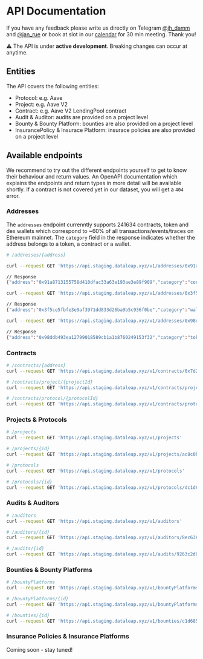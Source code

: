 # API Documentation

If you have any feedback please write us directly on Telegram [@jh_damm](https://t.me/jh_damm) and [@jan_rue](https://t.me/janrue) or book at slot in our [calendar](https://cal.com/jan/30-min-chat) for 30 min meeting. Thank you!

⚠️ The API is under **active development**. Breaking changes can occur at anytime.

## Entities
The API covers the following entities:

- Protocol: e.g. Aave
- Project: e.g. Aave V2
- Contract: e.g. Aave V2 LendingPool contract
- Audit & Auditor: audits are provided on a project level
- Bounty & Bounty Platform: bounties are also provided on a project level
- InsurancePolicy & Insurace Platform: insurace policies are also provided on a project level

## Available endpoints
We recommend to try out the different endpoints yourself to get to know their behaviour and return values. An OpenAPI documentation which explains the endpoints and return types in more detail will be available shortly. If a contract is not covered yet in our dataset, you will get a `404` error.


### Addresses

The `addresses` endpoint currenntly supports 241634 contracts, token and dex wallets which correspond to ~60% of all transactions/events/traces on Ethereum mainnet. The `category` field in the response indicates whether the address belongs to a token, a contract or a wallet. 

```bash
# /addresses/{address}

curl --request GET 'https://api.staging.dataleap.xyz/v1/addresses/0x91a8713155758d410dfac33a63e193ae3e89f909'

// Response
{"address":"0x91a8713155758d410dfac33a63e193ae3e89f909","category":"contract","label":"zora: SingleEditionMintable","contractInfo":{"name":"SingleEditionMintable","protocol":"zora"}}

curl --request GET 'https://api.staging.dataleap.xyz/v1/addresses/0x3f5ce5fbfe3e9af3971dd833d26ba9b5c936f0be'

// Response
{"address":"0x3f5ce5fbfe3e9af3971dd833d26ba9b5c936f0be","category":"wallet","label":"","walletInfo":{"name":"Binance","type":"cex"}}

curl --request GET 'https://api.staging.dataleap.xyz/v1/addresses/0x98ddb493ea12799018589cb1a1b8760249153f32'

// Response
{"address":"0x98ddb493ea12799018589cb1a1b8760249153f32","category":"token","label":"Baka Arts Interleave Artwork","tokenInfo":{"name":"","type":"erc1155"}}%
```

### Contracts

```bash
# /contracts/{address}
curl --request GET 'https://api.staging.dataleap.xyz/v1/contracts/0x7d2768de32b0b80b7a3454c06bdac94a69ddc7a9'

# /contracts/project/{projectId}
curl --request GET 'https://api.staging.dataleap.xyz/v1/contracts/project/ac8c0b55-0ad5-4dbe-b584-ee5f99d67a50'

# /contracts/protocol/{protocolId}
curl --request GET 'https://api.staging.dataleap.xyz/v1/contracts/protocol/dc1d69e2-6361-468f-a5fd-b61c7877ad98'
```

### Projects & Protocols
```bash
# /projects
curl --request GET 'https://api.staging.dataleap.xyz/v1/projects'

# /projects/{id}
curl --request GET 'https://api.staging.dataleap.xyz/v1/projects/ac8c0b55-0ad5-4dbe-b584-ee5f99d67a50'

# /protocols
curl --request GET 'https://api.staging.dataleap.xyz/v1/protocols'

# /protocols/{id}
curl --request GET 'https://api.staging.dataleap.xyz/v1/protocols/dc1d69e2-6361-468f-a5fd-b61c7877ad98'
```

### Audits & Auditors

```bash
# /auditors
curl --request GET 'https://api.staging.dataleap.xyz/v1/auditors'

# /auditors/{id}
curl --request GET 'https://api.staging.dataleap.xyz/v1/auditors/8ec6383f-8352-4e57-93ab-b55f0b3419f9'

# /audits/{id}
curl --request GET 'https://api.staging.dataleap.xyz/v1/audits/9263c2d0-152b-4bdf-acdb-97762f18731d'
```

### Bounties & Bounty Platforms
```bash
# /bountyPlatforms
curl --request GET 'https://api.staging.dataleap.xyz/v1/bountyPlatforms'

# /bountyPlatforms/{id}
curl --request GET 'https://api.staging.dataleap.xyz/v1/bountyPlatforms/de6373fd-ff90-44f7-ab02-dacb52e4214f'

# /bounties/{id}
curl --request GET 'https://api.staging.dataleap.xyz/v1/bounties/c1d685fc-94b8-4b0d-bbae-70b404f8ee35'
```

### Insurance Policies & Insurance Platforms
Coming soon - stay tuned!



